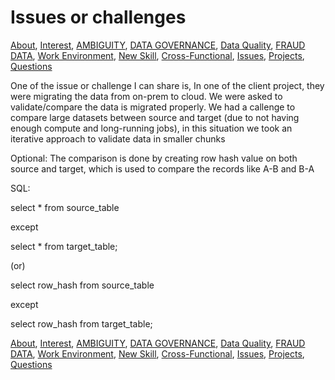 # Issues or challenges

<!-- TOC -->
[About](https://github.com/bathai420/interview_data_quality/blob/main/About/README.md),
[Interest](https://github.com/bathai420/interview_data_quality/blob/main/Interest/README.md),
[AMBIGUITY](https://github.com/bathai420/interview_data_quality/blob/main/Ambiguity/README.md),
[DATA GOVERNANCE](https://github.com/bathai420/interview_data_quality/blob/main/DataGovernance/README.md),
[Data Quality](https://github.com/bathai420/interview_data_quality/blob/main/DataQuality/README.md), 
[FRAUD DATA](https://github.com/bathai420/interview_data_quality/blob/main/FraudData/README.md),
[Work Environment](https://github.com/bathai420/interview_data_quality/blob/main/WorkEnvironment/README.md),
[New Skill](https://github.com/bathai420/interview_data_quality/blob/main/NewSkill/README.md),
[Cross-Functional](https://github.com/bathai420/interview_data_quality/blob/main/CrossFunctional/README.md),
[Issues](https://github.com/bathai420/interview_data_quality/blob/main/Issues/README.md),
[Projects](https://github.com/bathai420/interview_data_quality/blob/main/Projects/README.md),
[Questions](https://github.com/bathai420/interview_data_quality/blob/main/Questions/README.md)

One of the issue or challenge I can share is, In one of the client project, they were migrating the data from on-prem to cloud. We were asked to validate/compare the data is migrated properly. We had a callenge to compare large datasets between source and target (due to not having enough compute and long-running jobs), in this situation we took an iterative approach to validate data in smaller chunks

Optional:
The comparison is done by creating row hash value on both source and target, which is used to compare the records like A-B and B-A 

SQL:

select * from source_table

except

select * from target_table;

(or)

select row_hash from source_table

except

select row_hash from target_table;

[About](https://github.com/bathai420/interview_data_quality/blob/main/About/README.md),
[Interest](https://github.com/bathai420/interview_data_quality/blob/main/Interest/README.md),
[AMBIGUITY](https://github.com/bathai420/interview_data_quality/blob/main/Ambiguity/README.md),
[DATA GOVERNANCE](https://github.com/bathai420/interview_data_quality/blob/main/DataGovernance/README.md),
[Data Quality](https://github.com/bathai420/interview_data_quality/blob/main/DataQuality/README.md), 
[FRAUD DATA](https://github.com/bathai420/interview_data_quality/blob/main/FraudData/README.md),
[Work Environment](https://github.com/bathai420/interview_data_quality/blob/main/WorkEnvironment/README.md),
[New Skill](https://github.com/bathai420/interview_data_quality/blob/main/NewSkill/README.md),
[Cross-Functional](https://github.com/bathai420/interview_data_quality/blob/main/CrossFunctional/README.md),
[Issues](https://github.com/bathai420/interview_data_quality/blob/main/Issues/README.md),
[Projects](https://github.com/bathai420/interview_data_quality/blob/main/Projects/README.md),
[Questions](https://github.com/bathai420/interview_data_quality/blob/main/Questions/README.md)